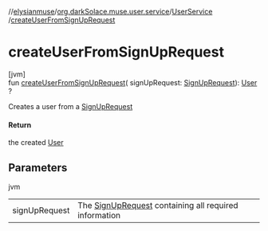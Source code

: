 //[elysianmuse](../../../index.md)/[org.darkSolace.muse.user.service](../index.md)/[UserService](index.md)
/[createUserFromSignUpRequest](create-user-from-sign-up-request.md)

# createUserFromSignUpRequest

[jvm]\
fun [createUserFromSignUpRequest](create-user-from-sign-up-request.md)(
signUpRequest: [SignUpRequest](../../org.darkSolace.muse.security.model/-sign-up-request/index.md)): [User](../../org.darkSolace.muse.user.model/-user/index.md)
?

Creates a user from a [SignUpRequest](../../org.darkSolace.muse.security.model/-sign-up-request/index.md)

#### Return

the created [User](../../org.darkSolace.muse.user.model/-user/index.md)

## Parameters

jvm

| | |
|---|---|
| signUpRequest | The [SignUpRequest](../../org.darkSolace.muse.security.model/-sign-up-request/index.md) containing all required information |
